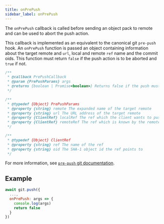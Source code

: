 ```yaml
---
title: onPrePush
sidebar_label: onPrePush
---
```


The `onPrePush` callback is called before sending an object pack to remote and can be used to abort the push action.

This callback is implemented as an equivalent to the canonical git `pre-push` hook. An `onPrePush` function is passed an object containing information about the target remote and `url`, local and remote `ref` name and the commit oids. This function must return `false` if the push action is to be aborted and `true` if not.

```js
/**
 * @callback PrePushCallback
 * @param {PrePushParams} args
 * @returns {boolean | Promise<boolean>} Returns false if the push must be cancelled
 */

/**
 * @typedef {Object} PrePushParams
 * @property {string} remote The expanded name of the target remote
 * @property {string} url The URL address of the target remote
 * @property {ClientRef} localRef The ref which the client wants to push to the remote
 * @property {ClientRef} remoteRef The ref which is known by the remote
 */

/**
 * @typedef {Object} ClientRef
 * @property {string} ref The name of the ref
 * @property {string} oid The SHA-1 object id the ref points to
 */
```

For more information, see [`pre-push` git documentation](https://git-scm.com/docs/githooks#_pre_push).

## Example

```js
await git.push({
  ...,
  onPrePush: args => {
    console.log(args)
    return false
  }
})
```